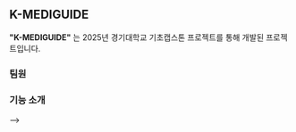 ## K-MEDIGUIDE
<b>"K-MEDIGUIDE"</b> 는 2025년 경기대학교 기초캡스톤 프로젝트를 통해 개발된 프로젝트입니다.

### 팀원


### 기능 소개


-->
